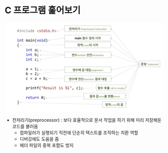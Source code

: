 # C 프로그램 훑어보기

![c_preprocessor](/img/c_preprocessor.png)

- 전처리기(preprocessor) : 보다 효율적으로 문서 작업을 하기 위해 미리 저장해둔 코드를 불러옴
  - 컴파일러가 실행되기 직전에 단순히 텍스트를 조작하는 치환 역할
  - 디버깅에도 도움을 줌
  - 헤더 파일의 중복 포함도 방지
